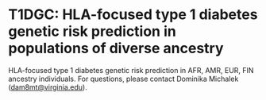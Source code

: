 # T1DGC: HLA-focused type 1 diabetes genetic risk prediction in populations of diverse ancestry

HLA-focused type 1 diabetes genetic risk prediction in AFR, AMR, EUR, FIN ancestry individuals.
For questions, please contact Dominika Michalek (dam8mt@virginia.edu).
